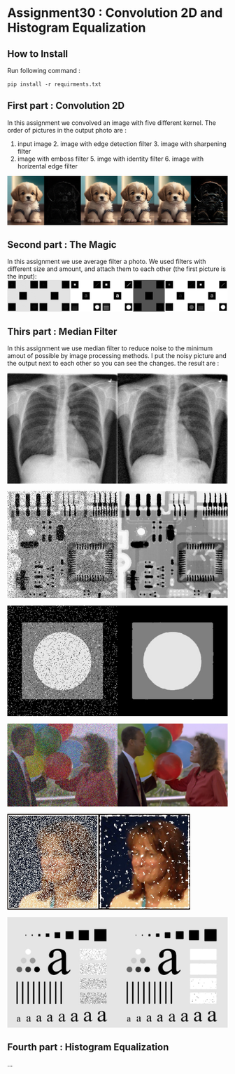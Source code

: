 # Assignment30 : Convolution 2D and Histogram Equalization

## How to Install
Run following command :
```
pip install -r requirments.txt
```

## First part : Convolution 2D
In this assignment we convolved an image with five different kernel.
The order of pictures in the output photo are :
1. input image   2. image with edge detection filter   3. image with sharpening filter
4. image with emboss filter   5. imge with identity filter   6. image with horizental edge filter

![Alt text](outputs/output_1_2Dfilter.jpg)

## Second part : The Magic
In this assignment we use average filter a photo.
We used filters with different size and amount, and attach them to each other (the first picture is the input):
![Alt text](outputs/output_2_magic.jpg)

## Thirs part : Median Filter
In this assignment we use median filter to reduce noise to the minimum amout of possible by image processing methods.
I put the noisy picture and the output next to each other so you can see the changes.
the result are :

![Alt text](outputs/output_3_xray.jpg)

![Alt text](outputs/output_3_board.jpg)

![Alt text](outputs/output_3_image.jpg)

![Alt text](outputs/output_3_balloones.jpg)

![Alt text](outputs/output_3_laidy.jpg)

![Alt text](outputs/output_3_a.jpg)

## Fourth part : Histogram Equalization

...

